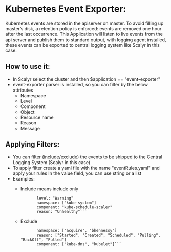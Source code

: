 # Kubernetes Event Exporter:

Kubernetes events are stored in the apiserver on master. To avoid filling up master’s disk, a retention policy is enforced: events are removed one hour after the last occurrence.
This Application will listen to live events from the api server and publish them to standard output, with logging agent installed, these events can be exported to central logging system like Scalyr in this case.

## How to use it:

 - In Scalyr select the cluster and then  $application == "event-exporter"
 - event-exporter parser is installed, so you can filter by the below attributes
   - Namespace
   - Level
   - Component
   - Object
   - Resource name
   - Reason
   - Message

## Applying Filters:
 - You can filter (include/exclude) the events to be shipped to the Central Logging System (Scalyr in this case)
 - To apply filter create a yaml file with the name "eventRules.yaml" and apply your rules
   In the value field, you can use string or a list
  - Examples:
    - Include means include only

      ```include:
             level: "Warning"
             namespace: ["kube-system"]
             component: "kube-schedule-scaler"
             reason: "Unhealthy"```

    - Exclude
      ```exclude:
             namespace: ["acquire", "bhennessy"]
             reason: ["Started", "Created", "Scheduled", "Pulling", "BackOff", "Pulled"]
             component: ["kube-dns", "kubelet"]```
